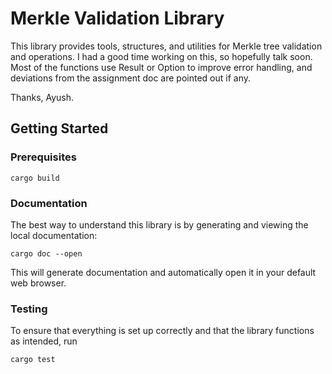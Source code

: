 # Merkle Validation Library

This library provides tools, structures, and utilities for Merkle tree validation and operations. I had a good time working on this, so hopefully talk soon. Most of the functions use Result or Option to improve error handling, and deviations from the assignment doc are pointed out if any.

Thanks, Ayush.

## Getting Started

### Prerequisites

```
cargo build
```

### Documentation

The best way to understand this library is by generating and viewing the local documentation:

```
cargo doc --open
```

This will generate documentation and automatically open it in your default web browser.

### Testing

To ensure that everything is set up correctly and that the library functions as intended, run

```
cargo test
```
